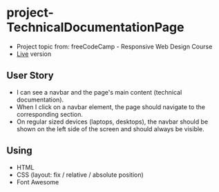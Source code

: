 # project-TechnicalDocumentationPage
* Project topic from: freeCodeCamp - Responsive Web Design Course
* [Live](https://pocoapocochen.github.io/project-TechnicalDocumentationPage/) version

## User Story
* I can see a navbar and the page's main content (technical documentation).
* When I click on a navbar element, the page should navigate to the corresponding section.
* On regular sized devices (laptops, desktops), the navbar should be shown on the left side of the screen and should always be visible.

## Using
* HTML
* CSS (layout: fix / relative / absolute position)
* Font Awesome
